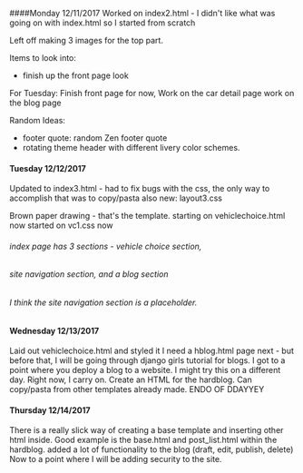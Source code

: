 ####Monday 12/11/2017
Worked on index2.html - I didn't like what was going on with index.html so I started from scratch

Left off making 3 images for the top part. 

Items to look into:
- finish up the front page look

For Tuesday: 
Finish front page for now,
Work on the car detail page
work on the blog page



Random Ideas:
- footer quote: random Zen footer quote
- rotating theme header with different livery color schemes.

#### Tuesday 12/12/2017
Updated to index3.html - had to fix bugs with the css, 
the only way to accomplish that was to copy/pasta
also new: layout3.css

Brown paper drawing - that's the template.
starting on vehiclechoice.html now
started on vc1.css now

###### index page has 3 sections - vehicle choice section, 
###### site navigation section, and a blog section
###### I think the site navigation section is a placeholder.

#### Wednesday 12/13/2017
Laid out vehiclechoice.html and styled it
I need a hblog.html page next - but before that, 
I will be going through django girls tutorial for blogs.
I got to a point where you deploy a blog to a website. I might try this on a different day. Right now, I carry on.
Create an HTML for the hardblog. Can copy/pasta from other templates already made. 
ENDO OF DDAYYEY

#### Thursday 12/14/2017
There is a really slick way of creating a base template and inserting other html inside.
Good example is the base.html and post_list.html within the hardblog. 
added a lot of functionality to the blog (draft, edit, publish, delete)
Now to a point where I will be adding security to the site. 